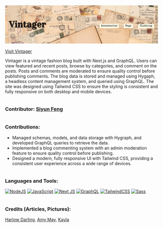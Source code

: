 <a href='https://vintager.onrender.com/' target='_blank'><img src='Vintager-README-banner.png' /></a>

[Visit Vintager](https://vintager.onrender.com)

Vintager is a vintage fashion blog built with Next.js and GraphQL. Users can view featured and recent posts, browse by categories, and comment on the posts. Posts and comments are moderated to ensure quality control before publishing comments. The blog data is stored and managed using Hygaph, a headless content management system, and queried using GraphQL. The site was designed using Tailwind CSS to ensure the styling is consistent and fully responsive on both desktop and mobile devices.

#
### Contributor: [Siyun Feng](https://www.linkedin.com/in/siyunfeng)

#
### Contributions: 

- Managed schemas, models, and data storage with Hygraph, and developed GraphQL queries to retrieve the data.
- Implemented a blog commenting system with an admin moderation feature to ensure quality control before publishing.
- Designed a modern, fully responsive UI with Tailwind CSS, providing a consistent user experience across a wide range of devices.

#
### Languages and Tools:

<a href='https://nodejs.org/en' target='_blank'><img alt='NodeJS' src='https://img.shields.io/badge/node.js-6DA55F?style=for-the-badge&logo=node.js&logoColor=white' /></a>
<a href='https://www.javascript.com/' target='_blank'><img alt='JavaScript' src='https://img.shields.io/badge/JavaScript-F7DF1E?logo=javascript&logoColor=black&style=for-the-badge' /></a>
<a href='https://nextjs.org/' target='_blank'><img alt='Next JS' src='https://img.shields.io/badge/Next-black?style=for-the-badge&logo=next.js&logoColor=white' /></a>
<a href='https://graphql.org/' target='_blank'><img alt='GraphQL' src='https://img.shields.io/badge/-GraphQL-E10098?style=for-the-badge&logo=graphql&logoColor=white' /></a>
<a href='https://tailwindcss.com/' target='_blank'><img alt='TailwindCSS' src='https://img.shields.io/badge/tailwindcss-%2338B2AC.svg?style=for-the-badge&logo=tailwind-css&logoColor=white' /></a>
<a href='https://sass-lang.com/' target='_blank'><img alt='Sass' src='https://img.shields.io/badge/SASS-hotpink.svg?style=for-the-badge&logo=SASS&logoColor=white' /></a>

#
### Credits (Articles, Pictures): 
[Harlow Darling](https://harlowdarling.com), [Amy May](https://missamymay.com), [Kayla](http://www.gracefullyvintage.com.au)
